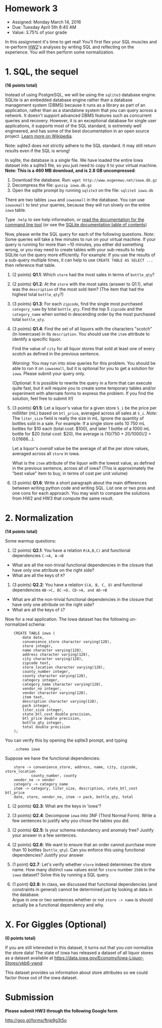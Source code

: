 # Homework 3

* Assigned: Monday March 14, 2016
* Due: Tuesday April 5th 8:40 AM
* Value: 3.75% of your grade

In this assignment it's time to get real!  You'll first flex your SQL
muscles and re-perform [HW2](http://github.com/w4111/hw2)'s analyses by
writing SQL and reflecting on the experience. You will then perform some normalization.


# 1. SQL, the sequel

**(16 points total)**


Instead of using PostgreSQL, we will be using the `sqlite3` database engine.
SQLite is an embedded database engine rather than a database management system (DBMS)
because it runs as a library as part of an application, rather than as a standalone
system that you can query across a network. It doesn't support advanced DBMS features
such as concurrent queries and recovery.  However, it is an exceptional database for
single user applications, it supports most of the SQL standard,
is extremely well engineered, and has some of the best documentation in an open 
source project.  [Learn more on Wikipedia](https://en.wikipedia.org/wiki/SQLite).

Note: sqlite3 does not strictly adhere to the SQL standard. It may still return results even if the SQL is wrong!

In sqlite, the database is a single file.  We have loaded the entire Iowa
dataset into a sqlite3 file, so you just need to copy it to your virtual machine.  **Note: This is a 460 MB download, and is 2.8 GB uncompressed**:

1. Download the database. Run: `wget http://www.eugenewu.net/iowa.db.gz`
2. Decompress the file: `gunzip iowa.db.gz`
3. Open the sqlite prompt by running `sqlite3` on the file: `sqlite3 iowa.db`

There are two tables `iowa` and `iowasmall` in the database. You can use `iowasmall` to test your queries, because they will run slowly on the entire `iowa` table.

Type `.help` to see help information, or [read the documentation for the command line tool](https://www.sqlite.org/cli.html) (or see the [SQLite documentation table of contents](https://www.sqlite.org/docs.html))

Now, please write the SQL query for each of the following questions. *Note*: Some queries will take a few minutes to run on your virtual machine. If your query is running for more than ~10 minutes, you either did something wrong, or you may need to create tables with your sub-results to help SQLite run the query more efficiently. For example: If you use the results of a sub-query multiple times, it can help to use `CREATE TABLE AS SELECT ...` then reference that table.

<!--1. (2 points) **Q1**: How many distinct types of items (by `item` attribute) is in this dataset?-->

<!--1. (2 points) **Q2**: How many distinct `vendor`s (by exact string comparison) are in this dataset?-->

1. (2 points) **Q1.1**: Which `store` had the most sales in terms of `bottle_qty`?

1. (2 points) **Q1.2**: At the `store` with the most sales (answer to Q1.1), what was the `description` of the most sold item? (The item that had the highest total `bottle_qty`?)

1. (3 points) **Q1.3**:  For each `zipcode`, find the single most purchased `category_name` by total `bottle_qty`.
  Find the top 5 `zipcode` and the `category_name` when sorted in descending order by the most purchased total `bottle_qty`.

1. (3 points) **Q1.4**: Find the set of all liquors with the characters "scotch" (in lowercase) in its `description`. You should use the `item` attribute to identify a specific liquor.

   Find the value of `city` for all liquor stores that sold at least one of every scotch as defined in the previous sentence.

   *Warning*: You may run into slow queries for this problem. You should be able to run it on `iowasmall`, but it is optional for you to get a solution for `iowa`. Please submit your query only.

   (Optional: It is possible to rewrite the query in a form that can execute quite fast, but it will require you to create some temporary tables and/or experiment with alternate forms to express the problem. If you find the solution, feel free to submit it!)

1. (3 points) **Q1.5**: Let a liquor's value for a given store `S_i` be the price per milliliter (mL) based on `btl_price`, averaged across all sales at `S_i`. *Note*: The `liter_size` field is really the size in mL. Ignore the quantity of bottles sold in a sale. For example: If a single store sells 10 750 mL bottles for $10 each (total cost: $100), and later 1 bottle of a 1000 mL bottle for $20 (total cost: $20), the average is (10/750 + 20/1000)/2 = 0.01666...).

   Let a liquor's _overall_ value be the average of all the per store values, averaged across all `store` in iowa.

   What is the `item` attribute of the liquor with the lowest value, as defined in the previous sentence, across all of iowa? (This is approximately the "best value" item to buy, in terms of cost per unit volume)


1. (3 points) **Q1.6**: Write a short paragraph about the main differences between writing python code 
and writing SQL.  List one or two pros and one cons for each approach. You may wish to compare the solutions from HW2 and HW3 that compute the same result.


# 2. Normalization

**(14 points total)** 


Some warmup questions:

1. (2 points) **Q2.1**: You have a relation `R(A,B,C)` and functional dependencies 
  `C->A, A->B`

  * What are all the non-trivial functional dependencies in the closure
    that have  only one attribute on the right side?
  * What are all the keys of `R`?

1. (3 points) **Q2.2**: You have a relation `S(A, B, C, D)` and functional dependencies 
  `AB->C, BC->D, CD->A, and AD->B`

  * What are all the non-trivial functional dependencies in the closure
    that have  only one attribute on the right side?
  * What are all the keys of `S`?

Now for a real application. 
The Iowa dataset has the following un-normalized schema:


        CREATE TABLE iowa (
            date date,
            convenience_store character varying(128),
            store integer,
            name character varying(128),
            address character varying(128),
            city character varying(128),
            zipcode text,
            store_location character varying(128),
            county_number integer,
            county character varying(128),
            category integer,
            category_name character varying(128),
            vendor_no integer,
            vendor character varying(128),
            item text,
            description character varying(128),
            pack integer,
            liter_size integer,
            state_btl_cost double precision,
            btl_price double precision,
            bottle_qty integer,
            total double precision
        );


You can verify this by opening the sqlite3 prompt, and typing

        .schema iowa

Suppose we have the functional dependencies:

        store -> convenience_store, address, name, city, zipcode, store_location
                county_number, county
        vendor_no -> vendor
        category -> category_name
        item -> category, liter_size, description, state_btl_cost btl_price
        date, store, vendor_no, item -> pack, bottle_qty, total


1. (2 points) **Q2.3**: What are the keys in 'iowa'?

1. (3 points) **Q2.4**: Decompose `iowa` into 3NF (Third Normal Form).  Write a few sentences to justify
  why you chose the tables you did.  

1. (2 points) **Q2.5**: Is your schema redundancy and anomaly free?  Justify your answer in
   a few sentences.

1. (2 points) **Q2.6**: We want to ensure that an order cannot purchase more than 10
   bottles (`bottle_qty`).  Can you enforce this using functional 
   dependencies?  Justify your answer

1. (1 point) **Q2.7**: Let's verify whether `store` indeed determines the store name.   How many distinct `name` values 
   exist for `store` number `2508` in the `iowa` dataset?  Solve this by running a SQL query.

1. (1 point) **Q2.8**: In class, we discussed that functional dependencies (and constraints in general) cannot be
  determined just by looking at data in the database.  
  Argue in one or two sentences whether or not `store -> name` is should actually be a functional dependency and why.  




# X.  For Giggles (Optional)

**(0 points total)**

If you are still interested in this dataset, it turns out that you _can_ normalize the store data!
The state of iowa has released a dataset of all liquor stores as a dataset available at
https://data.iowa.gov/Economy/Iowa-Liquor-Stores/ykb6-ywnd

This dataset provides us information about store attributes so we could factor those out of the iowa dataset.





# Submission

**Please submit HW3 through the following Google form**

http://goo.gl/forms/ftnp9g3t5o
